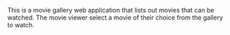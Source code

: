 This is a movie gallery web application that lists out movies that can be watched. The movie viewer select a movie of their choice from the gallery to watch. 
